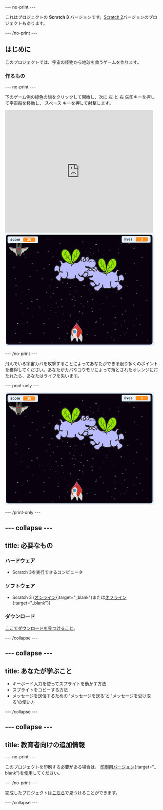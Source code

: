 \--- no-print \---

これはプロジェクトの **Scratch 3** バージョンです。[Scratch 2](https://projects.raspberrypi.org/en/projects/clone-wars-scratch2)バージョンのプロジェクトもあります。

\--- /no-print \---

## はじめに

このプロジェクトでは、宇宙の怪物から地球を救うゲームを作ります。

### 作るもの

\--- no-print \---

下のゲーム例の緑色の旗をクリックして開始し、次に <kbd>左</kbd> と <kbd>右</kbd> 矢印キーを押して宇宙船を移動し、 <kbd>スペース</kbd> キーを押して射撃します。

<div class="scratch-preview">
  <iframe allowtransparency="true" width="485" height="402" src="https://scratch.mit.edu/projects/embed/276887163/?autostart=false" frameborder="0" scrolling="no"></iframe>
  <img src="images/showcase.png">
</div>

\--- /no-print \---

飛んでいる宇宙カバを攻撃することによってあなたができる限り多くのポイントを獲得してください。あなたがカバやコウモリによって落とされたオレンジに打たれたら、あなたはライフを失います。

\--- print-only \---

![説明](images/showcase.png)

\--- /print-only \---

## \--- collapse \---

## title: 必要なもの

### ハードウェア

+ Scratch 3を実行できるコンピュータ

### ソフトウェア

+ Scratch 3 ([オンライン](https://rpf.io/scratchon){:target="_blank"}または[オフライン](https://rpf.io/scratchoff){:target="_blank"})

### ダウンロード

[ここでダウンロードを見つけること](http://rpf.io/p/en/clone-wars-go)。

\--- /collapse \---

## \--- collapse \---

## title: あなたが学ぶこと

+ キーボード入力を使ってスプライトを動かす方法
+ スプライトをコピーする方法
+ メッセージを送信するための 'メッセージを送る'と 'メッセージを受け取る'の使い方

\--- /collapse \---

## \--- collapse \---

## title: 教育者向けの追加情報

\--- no-print \---

このプロジェクトを印刷する必要がある場合は、 [印刷用バージョン](https://projects.raspberrypi.org/en/projects/clone-wars/print){:target="_ blank"}を使用してください。

\--- /no-print \---

完成したプロジェクトは[こちら](http://rpf.io/p/en/clone-wars-get)で見つけることができます。

\--- /collapse \---